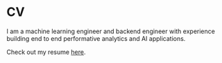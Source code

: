 # CV

I am a machine learning engineer and backend engineer with experience building end to end performative analytics and AI applications. 

Check out my resume [here](src/Resume.pdf).
